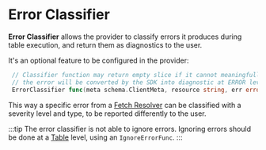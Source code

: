 # Error Classifier

**Error Classifier** allows the provider to classify errors it produces during table execution, and return them as diagnostics to the user.

It's an optional feature to be configured in the provider:

```go
 // Classifier function may return empty slice if it cannot meaningfully convert the error into diagnostics. In this case
 // the error will be converted by the SDK into diagnostic at ERROR level and RESOLVING type.
 ErrorClassifier func(meta schema.ClientMeta, resource string, err error) []diag.Diagnostic
```

This way a specific error from a [Fetch Resolver](../table/fetch-resolvers) can be classified with a severity level and type, to be reported differently to the user.

:::tip
The error classifier is not able to ignore errors. Ignoring errors should be done at a [Table](../table/overview) level, using an `IgnoreErrorFunc`.
:::
